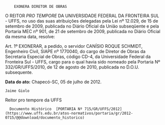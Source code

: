         EXONERA DIRETOR DE OBRAS  

O REITOR *PRO TEMPORE* DA UNIVERSIDADE FEDERAL DA FRONTEIRA SUL - UFFS, no uso das suas atribuições delegadas pela Lei nº 12.029, de 15 de setembro de 2009, publicada no Diário Oficial da União subseqüente e pela Portaria MEC nº 901, de 21 de setembro de 2009, publicada no Diário Oficial da mesma data, resolve:

 Art. 1º EXONERAR, a pedido, o servidor CANÍSIO ROQUE SCHMIDT, Engenheiro Civil, SIAPE nº 1770040, do cargo de Diretor de Obras da Secretaria Especial de Obras, código CD-4, da Universidade Federal da Fronteira Sul - UFFS, cargo para o qual havia sido nomeado pela Portaria Nº 332/GR/UFFS/2010, de 12 de agosto de 2010, publicada no D.O.U. subsequente.

  

   **Data do ato:** Chapecó-SC, 05 de julho de 2012.   
 

    Jaime Giolo   
 Reitor pro tempore da UFFS 

      Documento Histórico  [PORTARIA Nº 715/GR/UFFS/2012](https://www.uffs.edu.br/atos-normativos/portaria/gr/2012-0715/@@download/documento_historico)     
      